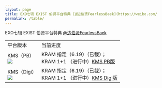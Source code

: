 ```yaml
---
layout: page
title: EXO七辑 EXIST 伯贤平台特典 [@边伯贤FearlessBaek](https://weibo.com/u/3694863325)
permalink: /table/
---
```



EXO七辑 EXIST 伯贤平台特典 [@边伯贤FearlessBaek](https://weibo.com/u/3694863325)



<font size=2>

<div class="row">
    <div class="span4">
        <table>
          <tr>
            <td>平台版本</td>
            <td>当前进度</td>
          </tr>
          <tr>
            <td style="vertical-align: middle">KMS（PB）<br><img src="https://github.com/baekhyunee56/baekhyunee56.github.io/assets/137210713/6db205a4-59e4-4873-9db7-9fcb6f0fdd99" /></td>
            <td style="vertical-align: middle">KRAM 指定（6.19）（已截）；<br> KRAM 1+1 （进行中）<a href="https://shop1382036085.v.weidian.com/item.html?itemID=6405689639">KMS PB版</a></td>
          </tr>
          <tr>
            <td style="vertical-align: middle">KMS（Digi）<br><img src="https://github.com/baekhyunee56/baekhyunee56.github.io/assets/137210713/6db205a4-59e4-4873-9db7-9fcb6f0fdd99" /></td>
            <td style="vertical-align: middle">KRAM 指定（6.19）（已截）；<br> KRAM 1+1 （进行中）<a href="https://shop1382036085.v.weidian.com/item.html?itemID=6405681769">KMS Digi版</a></td>
          </tr>
        </table>
    </div>
</div>
</font>



